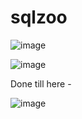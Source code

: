 # sqlzoo

![image](https://github.com/user-attachments/assets/3a6928b9-8d01-4e10-9151-f214659d5ac7)

![image](https://github.com/user-attachments/assets/44649d5d-d2df-4415-8a9e-33b3bd665225)

Done till here -

![image](https://github.com/user-attachments/assets/0e4aac29-6e26-4538-b764-9a11d55588d6)

